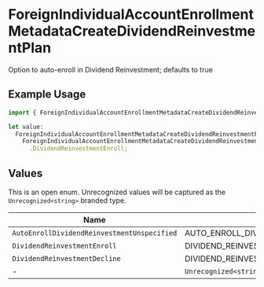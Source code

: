 # ForeignIndividualAccountEnrollmentMetadataCreateDividendReinvestmentPlan

Option to auto-enroll in Dividend Reinvestment; defaults to true

## Example Usage

```typescript
import { ForeignIndividualAccountEnrollmentMetadataCreateDividendReinvestmentPlan } from "@apexfintechsolutions/ascend-sdk/models/components";

let value:
  ForeignIndividualAccountEnrollmentMetadataCreateDividendReinvestmentPlan =
    ForeignIndividualAccountEnrollmentMetadataCreateDividendReinvestmentPlan
      .DividendReinvestmentEnroll;
```

## Values

This is an open enum. Unrecognized values will be captured as the `Unrecognized<string>` branded type.

| Name                                          | Value                                         |
| --------------------------------------------- | --------------------------------------------- |
| `AutoEnrollDividendReinvestmentUnspecified`   | AUTO_ENROLL_DIVIDEND_REINVESTMENT_UNSPECIFIED |
| `DividendReinvestmentEnroll`                  | DIVIDEND_REINVESTMENT_ENROLL                  |
| `DividendReinvestmentDecline`                 | DIVIDEND_REINVESTMENT_DECLINE                 |
| -                                             | `Unrecognized<string>`                        |